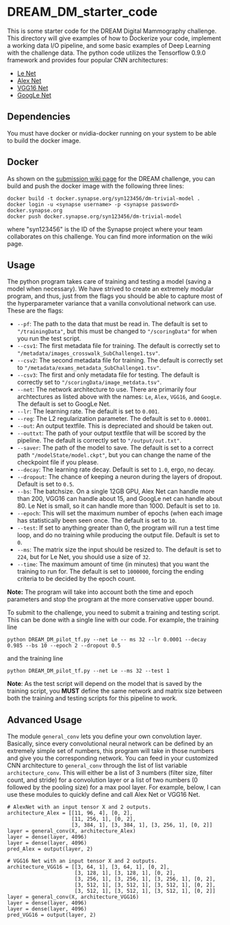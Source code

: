 


# DREAM_DM_starter_code

This is some starter code for the DREAM Digital Mammography challenge.  This directory will give examples of how to Dockerize your code, implement a working data I/O pipeline, and some basic examples of Deep Learning with the challenge data.  The python code utilizes the Tensorflow 0.9.0 framework and provides four popular CNN architectures:

- [Le Net](yann.lecun.com/exdb/lenet)
- [Alex Net](https://papers.nips.cc/paper/4824-imagenet-classification-with-deep-convolutional-neural-networks.pdf)
- [VGG16 Net](https://arxiv.org/pdf/1409.1556.pdf)
- [GoogLe Net](www.cs.unc.edu/~wliu/papers/GoogLeNet.pdf)


## Dependencies

You must have docker or nvidia-docker running on your system to be able to build the docker image.

## Docker

As shown on the [submission wiki page](https://www.synapse.org/#!Synapse:syn5644795/wiki/392923) for the DREAM challenge, you can build and push the docker image with the following three lines:

```
docker build -t docker.synapse.org/syn123456/dm-trivial-model .
docker login -u <synapse username> -p <synapse password> docker.synapse.org
docker push docker.synapse.org/syn123456/dm-trivial-model
```

where "syn123456" is the ID of the Synapse project where your team collaborates on this challenge.  You can find more information on the wiki page.

## Usage

The python program takes care of training and testing a model (saving a model when necessary).  We have strived to create an extremely modular program, and thus, just from the flags you should be able to capture most of the hyperparameter variance that a vanilla convolutional network can use.  These are the flags:

- `--pf`: The path to the data that must be read in.  The default is set to `"/trainingData"`, but this must be changed to `"/scoringData"` for when you run the test script.
- `--csv1`: The first metadata file for training.  The default is correctly set to `"/metadata/images_crosswalk_SubChallenge1.tsv"`.
- `--csv2`: The second metadata file for training.  The default is correctly set to `"/metadata/exams_metadata_SubChallenge1.tsv"`.
- `--csv3`: The first and only metadata file for testing.  The default is correctly set to `"/scoringData/image_metdata.tsv"`.
- `--net`: The network architecture to use.  There are primarily four archtectures as listed above with the names: `Le`, `Alex`, `VGG16`, and `GoogLe`.  The default is set to GoogLe Net.
- `--lr`: The learning rate.  The default is set to `0.001`.
- `--reg`: The L2 regularization parameter.  The default is set to `0.00001`.
- `--out`: An output textfile.  This is depreciated and should be taken out.
- `--outtxt`: The path of your output textfile that will be scored by the pipeline.  The default is correctly set to `"/output/out.txt"`.
- `--saver`: The path of the model to save.  The default is set to a correct path `"/modelState/model.ckpt"`, but you can change the name of the checkpoint file if you please.
- `--decay`: The learning rate decay.  Default is set to `1.0`, ergo, no decay.
- `--dropout`: The chance of keeping a neuron during the layers of dropout.  Default is set to `0.5`.
- `--bs`: The batchsize.  On a single 12GB GPU, Alex Net can handle more than 200, VGG16 can handle about 15, and GoogLe net can handle about 80.  Le Net is small, so it can handle more than 1000.  Default is set to `10`.
- `--epoch`: This will set the maximum number of epochs (when each image has statistically been seen once.  The default is set to `10`.
- `--test`: If set to anything greater than 0, the program will run a test time loop, and do no training while producing the output file.  Default is set to `0`.
- `--ms`: The matrix size the input should be resized to.  The default is set to `224`, but for Le Net, you should use a size of `32`.
- `--time`: The maximum amount of time (in minutes) that you want the training to run for.  The default is set to `1000000`, forcing the ending criteria to be decided by the epoch count.

**Note:** The program will take into account both the time and epoch parameters and stop the program at the more conservative upper bound.

To submit to the challenge, you need to submit a training and testing script.  This can be done with a single line with our code.  For example, the training line

```
python DREAM_DM_pilot_tf.py --net Le -- ms 32 --lr 0.0001 --decay 0.985 --bs 10 --epoch 2 --dropout 0.5
```

and the training line

```
python DREAM_DM_pilot_tf.py --net Le --ms 32 --test 1
```

**Note**: As the test script will depend on the model that is saved by the training script, you **MUST** define the same network and matrix size between both the training and testing scripts for this pipeline to work.

## Advanced Usage

The module `general_conv` lets you define your own convolution layer.  Basically, since every convolutional neural network can be defined by an extremely simple set of numbers, this program will take in those numbers and give you the corresponding network.  You can feed in your customized CNN architecture to `general_conv` through the list of list variable `architecture_conv`.  This will either be a list of 3 numbers (filter size, filter count, and stride) for a convolution layer or a list of two numbers (0 followed by the pooling size) for a max pool layer.  For example, below, I can use these modules to quickly define and call Alex Net or VGG16 Net.

```
# AlexNet with an input tensor X and 2 outputs.
architecture_Alex = [[11, 96, 4], [0, 2],
                     [11, 256, 1], [0, 2],
                     [3, 384, 1], [3, 384, 1], [3, 256, 1], [0, 2]]
layer = general_conv(X, architecture_Alex)
layer = dense(layer, 4096)
layer = dense(layer, 4096)
pred_Alex = output(layer, 2)

# VGG16 Net with an input tensor X and 2 outputs.
architecture_VGG16 = [[3, 64, 1], [3, 64, 1], [0, 2],
                      [3, 128, 1], [3, 128, 1], [0, 2],
                      [3, 256, 1], [3, 256, 1], [3, 256, 1], [0, 2],
                      [3, 512, 1], [3, 512, 1], [3, 512, 1], [0, 2],
                      [3, 512, 1], [3, 512, 1], [3, 512, 1], [0, 2]]
layer = general_conv(X, architecture_VGG16)
layer = dense(layer, 4096)
layer = dense(layer, 4096)
pred_VGG16 = output(layer, 2)
```
